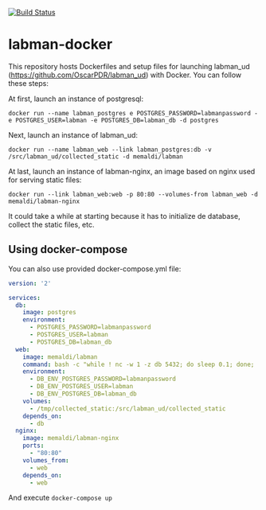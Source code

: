 [![Build Status](https://travis-ci.org/memaldi/labman-docker.svg?branch=master)](https://travis-ci.org/memaldi/labman-docker)

labman-docker
=============

This repository hosts Dockerfiles and setup files for launching labman_ud (https://github.com/OscarPDR/labman_ud) with Docker. You can follow these steps:

At first, launch an instance of postgresql:

```
docker run --name labman_postgres e POSTGRES_PASSWORD=labmanpassword -e POSTGRES_USER=labman -e POSTGRES_DB=labman_db -d postgres
```

Next, launch an instance of labman_ud:

```
docker run --name labman_web --link labman_postgres:db -v /src/labman_ud/collected_static -d memaldi/labman
```

At last, launch an instance of labman-nginx, an image based on nginx used for serving static files:

```
docker run --link labman_web:web -p 80:80 --volumes-from labman_web -d memaldi/labman-nginx
```

It could take a while at starting because it has to initialize de database, collect the static files, etc.

Using docker-compose
--------------------

You can also use provided docker-compose.yml file:

```yaml
version: '2'

services:
  db:
    image: postgres
    environment:
      - POSTGRES_PASSWORD=labmanpassword
      - POSTGRES_USER=labman
      - POSTGRES_DB=labman_db
  web:
    image: memaldi/labman
    command: bash -c "while ! nc -w 1 -z db 5432; do sleep 0.1; done; ./entrypoint.sh"
    environment:
      - DB_ENV_POSTGRES_PASSWORD=labmanpassword
      - DB_ENV_POSTGRES_USER=labman
      - DB_ENV_POSTGRES_DB=labman_db
    volumes:
      - /tmp/collected_static:/src/labman_ud/collected_static
    depends_on:
      - db
  nginx:
    image: memaldi/labman-nginx
    ports: 
      - "80:80"
    volumes_from:
      - web
    depends_on:
      - web
```

And execute `docker-compose up`